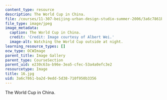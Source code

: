 ```yaml
---
content_type: resource
description: The World Cup in China.
file: /courses/11-307-beijing-urban-design-studio-summer-2006/3a6c7861ba2d9edd5d38710f950b3356_16.jpg
file_type: image/jpeg
image_metadata:
  caption: The World Cup in China.
  credit: 'Credit: Image courtesy of Albert Wei.'
  image-alt: Watching the World Cup outside at night.
learning_resource_types: []
ocw_type: OCWImage
parent_title: Image Gallery
parent_type: CourseSection
parent_uid: e230c63a-b96e-3ea5-cfec-53a4a0efc3e2
resourcetype: Image
title: 16.jpg
uid: 3a6c7861-ba2d-9edd-5d38-710f950b3356
---
```

The World Cup in China.

